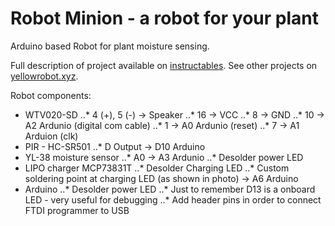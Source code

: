 # Robot Minion - a robot for your plant 
Arduino based Robot for plant moisture sensing.

Full description of project available on [instructables](http://www.instructables.com/member/evalds/).
See other projects on [yellowrobot.xyz](http://www.yellowrobot.xyz).

Robot components:

* WTV020-SD
..* 4 (+), 5 (-) -> Speaker
..* 16 -> VCC
..* 8 -> GND
..* 10 -> A2 Ardunio (digital com cable)
..* 1 -> A0 Ardunio (reset)
..* 7 -> A1 Arduion (clk)
* PIR - HC-SR501
..* D Output -> D10 Arduino
* YL-38 moisture sensor
..* A0 -> A3 Ardunio
..* Desolder power LED
* LIPO charger MCP73831T
..* Desolder Charging LED
..* Custom soldering point at charging LED (as shown in photo) -> A6 Arduino
* Arduino
..* Desolder power LED
..* Just to remember D13 is a onboard LED - very useful for debugging
..* Add header pins in order to connect FTDI programmer to USB